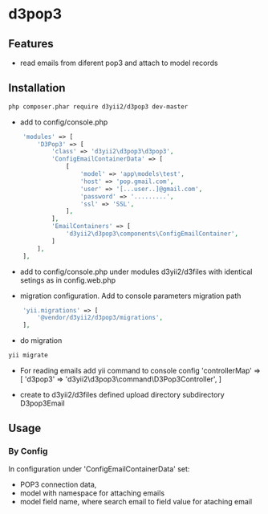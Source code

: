 # d3pop3 


## Features

* read emails from diferent pop3 and attach to model records


## Installation

```bash
php composer.phar require d3yii2/d3pop3 dev-master
```

 * add to config/console.php
```php
    'modules' => [
        'D3Pop3' => [
            'class' => 'd3yii2\d3pop3\d3pop3',
            'ConfigEmailContainerData' => [
                [
                    'model' => 'app\models\test',
                    'host' => 'pop.gmail.com',
                    'user' => '[...user..]@gmail.com',
                    'password' => '.........',
                    'ssl' => 'SSL',
                ],
            ],
            'EmailContainers' => [
                'd3yii2\d3pop3\components\ConfigEmailContainer',
            ]
        ],
    ],
```

* add to config/console.php under modules d3yii2/d3files with identical setings as in config.web.php

* migration configuration. Add to console parameters migration path
```php
    'yii.migrations' => [
        '@vendor/d3yii2/d3pop3/migrations',
    ],
```

* do migration
```bash
yii migrate
```

* For reading emails add yii command to console config 
    'controllerMap' => [
        'd3pop3' => 'd3yii2\d3pop3\command\D3Pop3Controller',
    ]

* create to d3yii2/d3files defined upload directory subdirectory D3pop3Email

## Usage
### By Config
In configuration under 'ConfigEmailContainerData' set:
* POP3 connection data, 
* model with namespace for attaching emails
* model field name, where search email to field value for ataching email